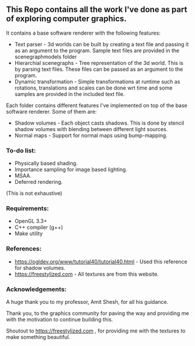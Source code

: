 ## This Repo contains all the work I've done as part of exploring computer graphics.

It contains a base software renderer with the following features:
- Text parser - 3d worlds can be built by creating a text file and passing it as an argument to the program. Sample text files are provided in the scenegraphmodels folder
- Hierarchial scenegraphs - Tree representation of the 3d world. This is by parsing text files. These files can be passed as an argument to the program.
- Dynamic transformation - Simple transformations at runtime such as rotations, translations and scales can be done wrt time and some samples are provided in the included text file.


Each folder contains different features I've implemented on top of the base software renderer. Some of them are:
- Shadow volumes - Each object casts shadows. This is done by stencil shadow volumes with blending between different light sources.
- Normal maps - Support for normal maps using bump-mapping.

### To-do list:

- Physically based shading.
- Importance sampling for image based lighting.
- MSAA.
- Deferred rendering.

(This is not exhaustive)

### Requirements:

- OpenGL 3.3+
- C++ compiler (g++)
- Make utility




### References:

- https://ogldev.org/www/tutorial40/tutorial40.html  - Used this reference for shadow volumes.
- https://freestylized.com - All textures are from this website. 



### Acknowledgements:

A huge thank you to my professor, Amit Shesh, for all his guidance.

Thank you, to the graphics community for paving the way and providing me with the motivation to continue building this.

Shoutout to https://freestylized.com , for providing me with the textures to make something beautiful.